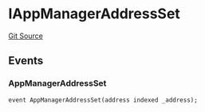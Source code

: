 # IAppManagerAddressSet
[Git Source](https://github.com/thrackle-io/tron/blob/5d067d497731c6b73733c2217dfac1db063f1640/src/common/IEvents.sol)


## Events
### AppManagerAddressSet

```solidity
event AppManagerAddressSet(address indexed _address);
```

